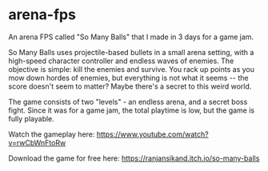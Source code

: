 # arena-fps
An arena FPS called "So Many Balls" that I made in 3 days for a game jam.

So Many Balls uses projectile-based bullets in a small arena setting, with a high-speed character controller and endless waves of enemies. The objective is simple: kill the enemies and survive. You rack up points as you mow down hordes of enemies, but everything is not what it seems -- the score doesn't seem to matter? Maybe there's a secret to this weird world.

The game consists of two "levels" - an endless arena, and a secret boss fight. Since it was for a game jam, the total playtime is low, but the game is fully playable.

Watch the gameplay here: https://www.youtube.com/watch?v=rwCbWnFtoRw

Download the game for free here: https://ranjansikand.itch.io/so-many-balls
